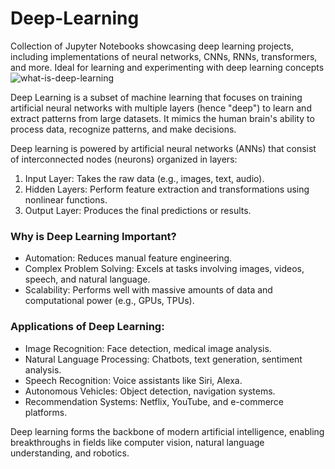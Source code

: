 # Deep-Learning
Collection of Jupyter Notebooks showcasing deep learning projects, including implementations of neural networks, CNNs, RNNs, transformers, and more. Ideal for learning and experimenting with deep learning concepts 
![what-is-deep-learning](https://github.com/user-attachments/assets/19a4e193-50f0-4c6b-bf77-6165a1521939)

Deep Learning is a subset of machine learning that focuses on training artificial neural networks with multiple layers (hence "deep") to learn and extract patterns from large datasets. It mimics the human brain's ability to process data, recognize patterns, and make decisions.

Deep learning is powered by artificial neural networks (ANNs) that consist of interconnected nodes (neurons) organized in layers:

1. Input Layer: Takes the raw data (e.g., images, text, audio).
2. Hidden Layers: Perform feature extraction and transformations using nonlinear functions.
3. Output Layer: Produces the final predictions or results.

### Why is Deep Learning Important?
- Automation: Reduces manual feature engineering.
- Complex Problem Solving: Excels at tasks involving images, videos, speech, and natural language.
- Scalability: Performs well with massive amounts of data and computational power (e.g., GPUs, TPUs).

### Applications of Deep Learning:
- Image Recognition: Face detection, medical image analysis.
- Natural Language Processing: Chatbots, text generation, sentiment analysis.
- Speech Recognition: Voice assistants like Siri, Alexa.
- Autonomous Vehicles: Object detection, navigation systems.
- Recommendation Systems: Netflix, YouTube, and e-commerce platforms.

Deep learning forms the backbone of modern artificial intelligence, enabling breakthroughs in fields like computer vision, natural language understanding, and robotics.



